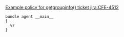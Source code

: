[Example policy for getgroupinfo() ticket
jira:CFE-4512](id:15053e7d-8ace-4978-a73a-c0da04fadd52)

``` {.cfengine3 tangle="getgroupinfo.cf"}
bundle agent __main__
{
  %?
}
```
